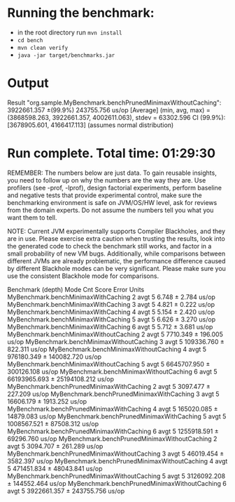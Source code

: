 # Running the benchmark:

* in the root directory run `mvn install`
* `cd bench`
* `mvn clean verify`
* `java -jar target/benchmarks.jar`

Output
======

Result "org.sample.MyBenchmark.benchPrunedMinimaxWithoutCaching":
3922661.357 ±(99.9%) 243755.756 us/op [Average]
(min, avg, max) = (3868598.263, 3922661.357, 4002611.063), stdev = 63302.596
CI (99.9%): [3678905.601, 4166417.113] (assumes normal distribution)


# Run complete. Total time: 01:29:30

REMEMBER: The numbers below are just data. To gain reusable insights, you need to follow up on
why the numbers are the way they are. Use profilers (see -prof, -lprof), design factorial
experiments, perform baseline and negative tests that provide experimental control, make sure
the benchmarking environment is safe on JVM/OS/HW level, ask for reviews from the domain experts.
Do not assume the numbers tell you what you want them to tell.

NOTE: Current JVM experimentally supports Compiler Blackholes, and they are in use. Please exercise
extra caution when trusting the results, look into the generated code to check the benchmark still
works, and factor in a small probability of new VM bugs. Additionally, while comparisons between
different JVMs are already problematic, the performance difference caused by different Blackhole
modes can be very significant. Please make sure you use the consistent Blackhole mode for comparisons.

Benchmark                                     (depth)  Mode  Cnt         Score          Error  Units
MyBenchmark.benchMinimaxWithCaching                 2  avgt    5         6.748 ±        2.784  us/op
MyBenchmark.benchMinimaxWithCaching                 3  avgt    5         4.821 ±        0.222  us/op
MyBenchmark.benchMinimaxWithCaching                 4  avgt    5         5.154 ±        2.420  us/op
MyBenchmark.benchMinimaxWithCaching                 5  avgt    5         6.626 ±        3.270  us/op
MyBenchmark.benchMinimaxWithCaching                 6  avgt    5         5.712 ±        3.681  us/op
MyBenchmark.benchMinimaxWithoutCaching              2  avgt    5      7710.349 ±      196.005  us/op
MyBenchmark.benchMinimaxWithoutCaching              3  avgt    5    109336.760 ±      822.311  us/op
MyBenchmark.benchMinimaxWithoutCaching              4  avgt    5    976180.349 ±   140082.720  us/op
MyBenchmark.benchMinimaxWithoutCaching              5  avgt    5   6645707.950 ±   300126.108  us/op
MyBenchmark.benchMinimaxWithoutCaching              6  avgt    5  66193965.693 ± 25194108.212  us/op
MyBenchmark.benchPrunedMinimaxWithCaching           2  avgt    5      3097.477 ±      227.209  us/op
MyBenchmark.benchPrunedMinimaxWithCaching           3  avgt    5     16606.179 ±     1913.252  us/op
MyBenchmark.benchPrunedMinimaxWithCaching           4  avgt    5    165020.085 ±    14879.083  us/op
MyBenchmark.benchPrunedMinimaxWithCaching           5  avgt    5   1008567.521 ±    87508.312  us/op
MyBenchmark.benchPrunedMinimaxWithCaching           6  avgt    5   1255918.591 ±    69296.760  us/op
MyBenchmark.benchPrunedMinimaxWithoutCaching        2  avgt    5      3094.707 ±      261.289  us/op
MyBenchmark.benchPrunedMinimaxWithoutCaching        3  avgt    5     46019.454 ±     3582.397  us/op
MyBenchmark.benchPrunedMinimaxWithoutCaching        4  avgt    5    471451.834 ±    48043.841  us/op
MyBenchmark.benchPrunedMinimaxWithoutCaching        5  avgt    5   3126092.208 ±   144552.464  us/op
MyBenchmark.benchPrunedMinimaxWithoutCaching        6  avgt    5   3922661.357 ±   243755.756  us/op
